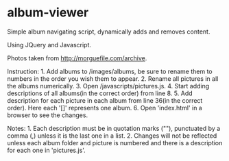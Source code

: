 album-viewer
============

Simple album navigating script, dynamically adds and removes content.

Using JQuery and Javascript.

Photos taken from http://morguefile.com/archive.

Instruction:
	1. Add albums to /images/albums, be sure to rename them to numbers in the order you wish them to appear.
	2. Rename all pictures in all the albums numerically.
	3. Open /javascripts/pictures.js.
	4. Start adding descriptions of all albums(in the correct order) from line 8.
	5. Add description for each picture in each album from line 36(in the correct order). Here each '[]' represents one album.
	6. Open 'index.html' in a browser to see the changes.

Notes:
	1. Each description must be in quotation marks (""), punctuated by a comma (,) unless it is the last one in a list.
	2. Changes will not be reflected unless each album folder and picture is numbered and there is a  description for each one in 'pictures.js'.
